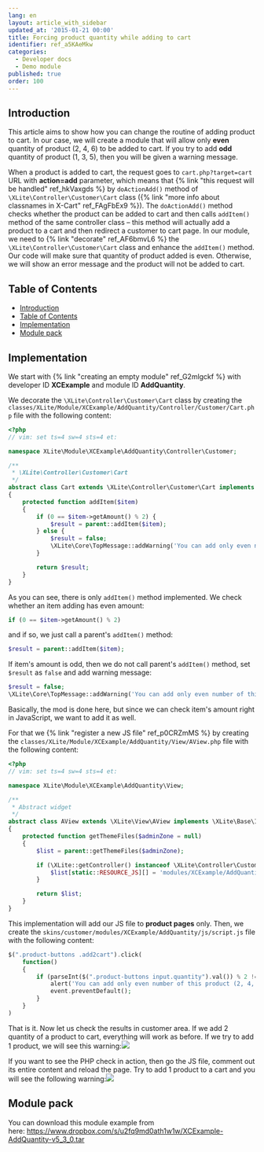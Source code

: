 ```yaml
---
lang: en
layout: article_with_sidebar
updated_at: '2015-01-21 00:00'
title: Forcing product quantity while adding to cart
identifier: ref_a5KAeMkw
categories:
  - Developer docs
  - Demo module
published: true
order: 100
---
```

## Introduction

This article aims to show how you can change the routine of adding product to cart. In our case, we will create a module that will allow only **even** quantity of product (2, 4, 6) to be added to cart. If you try to add **odd** quantity of product (1, 3, 5), then you will be given a warning message.

When a product is added to cart, the request goes to `cart.php?target=cart` URL with **action=add** parameter, which means that {% link "this request will be handled" ref_hkVaxgds %} by `doActionAdd()` method of `\XLite\Controller\Customer\Cart` class ({% link "more info about classnames in X-Cart" ref_FAgFbEx9 %}). The `doActionAdd()` method checks whether the product can be added to cart and then calls `addItem()` method of the same controller class – this method will actually add a product to a cart and then redirect a customer to cart page. In our module, we need to {% link "decorate" ref_AF6bmvL6 %} the `\XLite\Controller\Customer\Cart` class and enhance the `addItem()` method. Our code will make sure that quantity of product added is even. Otherwise, we will show an error message and the product will not be added to cart.

## Table of Contents

*   [Introduction](#introduction)
*   [Table of Contents](#table-of-contents)
*   [Implementation](#implementation)
*   [Module pack](#module-pack)

## Implementation

We start with {% link "creating an empty module" ref_G2mlgckf %} with developer ID **XCExample** and module ID **AddQuantity**.

We decorate the `\XLite\Controller\Customer\Cart` class by creating the `classes/XLite/Module/XCExample/AddQuantity/Controller/Customer/Cart.php` file with the following content: 

```php
<?php
// vim: set ts=4 sw=4 sts=4 et:

namespace XLite\Module\XCExample\AddQuantity\Controller\Customer;

/**
 * \XLite\Controller\Customer\Cart
 */
abstract class Cart extends \XLite\Controller\Customer\Cart implements \XLite\Base\IDecorator
{
    protected function addItem($item)
    {
        if (0 == $item->getAmount() % 2) {
            $result = parent::addItem($item);
        } else {
            $result = false;
            \XLite\Core\TopMessage::addWarning('You can add only even number of this product (2, 4, 6, etc).');
        }

        return $result;
    }
}

```

As you can see, there is only `addItem()` method implemented. We check whether an item adding has even amount: 

```php
if (0 == $item->getAmount() % 2)
```

and if so, we just call a parent's `addItem()` method: 

```php
$result = parent::addItem($item);
```

If item's amount is odd, then we do not call parent's `addItem()` method, set `$result` as `false` and add warning message: 

```php
$result = false;
\XLite\Core\TopMessage::addWarning('You can add only even number of this product (2, 4, 6, etc).');
```

Basically, the mod is done here, but since we can check item's amount right in JavaScript, we want to add it as well.

For that we {% link "register a new JS file" ref_p0CRZmMS %} by creating the `classes/XLite/Module/XCExample/AddQuantity/View/AView.php` file with the following content: 

```php
<?php
// vim: set ts=4 sw=4 sts=4 et:

namespace XLite\Module\XCExample\AddQuantity\View;

/**
 * Abstract widget
 */
abstract class AView extends \XLite\View\AView implements \XLite\Base\IDecorator
{
    protected function getThemeFiles($adminZone = null)
    {
        $list = parent::getThemeFiles($adminZone);

        if (\XLite::getController() instanceof \XLite\Controller\Customer\Product) {
            $list[static::RESOURCE_JS][] = 'modules/XCExample/AddQuantity/js/script.js';
        }

        return $list;
    }
}
```

This implementation will add our JS file to **product pages** only. Then, we create the `skins/customer/modules/XCExample/AddQuantity/js/script.js` file with the following content: 

```php
$(".product-buttons .add2cart").click(
    function() 
    {
        if (parseInt($(".product-buttons input.quantity").val()) % 2 != 0) {
            alert('You can add only even number of this product (2, 4, 6, etc).');
            event.preventDefault();
        }
    }
)
```

That is it. Now let us check the results in customer area. If we add 2 quantity of a product to cart, everything will work as before. If we try to add 1 product, we will see this warning:![]({{site.baseurl}}/attachments/8225442/8356203.png)

If you want to see the PHP check in action, then go the JS file, comment out its entire content and reload the page. Try to add 1 product to a cart and you will see the following warning:![]({{site.baseurl}}/attachments/8225442/8356204.png)

## Module pack

You can download this module example from here: <https://www.dropbox.com/s/u2fq9md0ath1w1w/XCExample-AddQuantity-v5_3_0.tar>